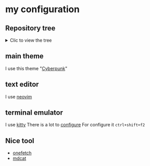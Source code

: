 # my configuration

## Repository tree

<details>
	<summary>Clic to view the tree</summary>

```
.
├── apple
│   ├── batcat
│   ├── kitty
│   ├── nvim
│   └── zsh
├── arch
│   ├── installation
│   ├── nodejs
│   ├── problems
│   ├── tools
│   ├── tty-fonts
│   └── README.md
├── bash
│   ├── bashrc
│   └── install.sh
├── linux
│   ├── alacritty
│   ├── batcat
│   ├── git
│   ├── kitty
│   ├── nvim
│   ├── onefetch
│   ├── zsh
│   └── README.md
└── README.md
```
</details>

## main theme

I use this theme "[Cyberpunk](https://github.com/Roboron3042/Cyberpunk-Neon)"

## text editor

I use [neovim](https://github.com/theo-grivel/my-configuration/tree/master/both/nvim)

## terminal emulator

I use [kitty](https://sw.kovidgoyal.net/kitty/)
There is a lot to [configure](https://sw.kovidgoyal.net/kitty/conf/)
For configure it ```ctrl+shift+f2```

## Nice tool

* [onefetch](https://github.com/o2sh/onefetch)
* [mdcat](https://github.com/lunaryorn/mdcat)

